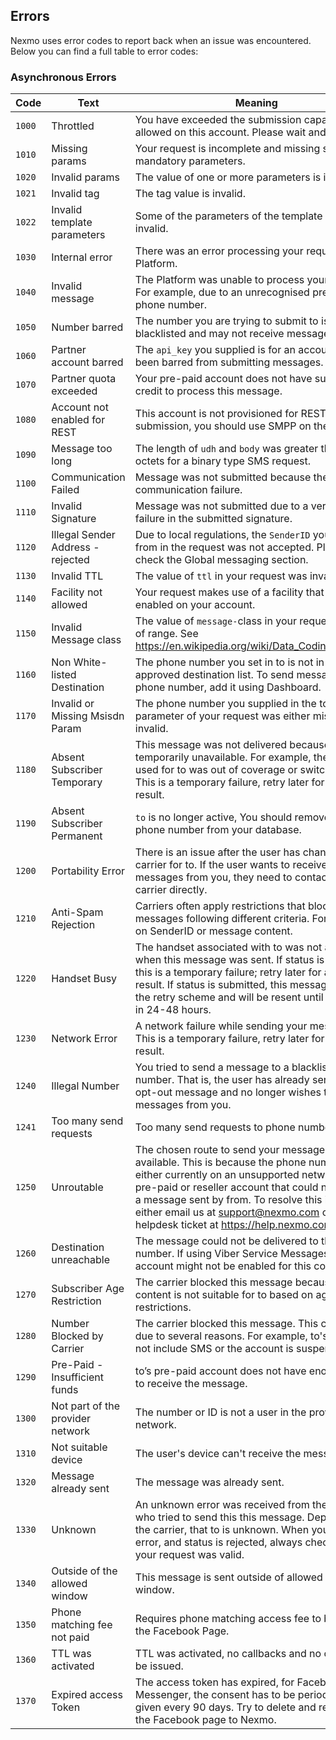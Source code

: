 ## Errors

Nexmo uses error codes to report back when an issue was encountered. Below you can find a full table to error codes:

### Asynchronous Errors

Code | Text | Meaning
-- | -- | --
`1000` | Throttled | You have exceeded the submission capacity allowed on this account. Please wait and retry.
`1010` | Missing params | Your request is incomplete and missing some mandatory parameters.
`1020` | Invalid params | The value of one or more parameters is invalid.
`1021` | Invalid tag | The tag value is invalid.
`1022` | Invalid template parameters | Some of the parameters of the template were invalid.
`1030` | Internal error | There was an error processing your request in the Platform.
`1040` | Invalid message | The Platform was unable to process your request. For example, due to an unrecognised prefix for the phone number.
`1050` | Number barred | The number you are trying to submit to is blacklisted and may not receive messages.
`1060` | Partner account barred | The `api_key` you supplied is for an account that has been barred from submitting messages.
`1070` | Partner quota exceeded | Your pre-paid account does not have sufficient credit to process this message.
`1080` | Account not enabled for REST | This account is not provisioned for REST submission, you should use SMPP on the SMS API.
`1090` | Message too long | The length of `udh` and `body` was greater than 140 octets for a binary type SMS request.
`1100` | Communication Failed | Message was not submitted because there was a communication failure.
`1110` | Invalid Signature | Message was not submitted due to a verification failure in the submitted signature.
`1120` | Illegal Sender Address - rejected | Due to local regulations, the `SenderID` you set in from in the request was not accepted. Please check the Global messaging section.
`1130` | Invalid TTL | The value of `ttl` in your request was invalid.
`1140` | Facility not allowed | Your request makes use of a facility that is not enabled on your account.
`1150` | Invalid Message class | The value of `message-`class in your request was out of range. See https://en.wikipedia.org/wiki/Data_Coding_Scheme.
`1160` | Non White-listed Destination | The phone number you set in to is not in your pre-approved destination list. To send messages to this phone number, add it using Dashboard.
`1170` | Invalid or Missing Msisdn Param | The phone number you supplied in the to parameter of your request was either missing or invalid.
`1180` | Absent Subscriber Temporary | This message was not delivered because to was temporarily unavailable. For example, the handset used for to was out of coverage or switched off. This is a temporary failure, retry later for a positive result.
`1190` | Absent Subscriber Permanent | `to` is no longer active, You should remove this phone number from your database.
`1200` | Portability Error | There is an issue after the user has changed carrier for to. If the user wants to receive messages from you, they need to contact their carrier directly.
`1210` | Anti-Spam Rejection | Carriers often apply restrictions that block messages following different criteria. For example on SenderID or message content.
`1220` | Handset Busy | The handset associated with to was not available when this message was sent. If status is rejected, this is a temporary failure; retry later for a positive result. If status is submitted, this message has is in the retry scheme and will be resent until it expires in 24-48 hours.
`1230` | Network Error | A network failure while sending your message. This is a temporary failure, retry later for a positive result.
`1240` | Illegal Number | You tried to send a message to a blacklisted phone number. That is, the user has already sent a STOP opt-out message and no longer wishes to receive messages from you.
`1241` | Too many send requests | Too many send requests to phone numbers.
`1250` | Unroutable | The chosen route to send your message is not available. This is because the phone number is either currently on an unsupported network or on a pre-paid or reseller account that could not receive a message sent by from. To resolve this issue either email us at support@nexmo.com or create a helpdesk ticket at https://help.nexmo.com.
`1260` | Destination unreachable | The message could not be delivered to the phone number. If using Viber Service Messages your account might not be enabled for this country.
`1270` | Subscriber Age Restriction | The carrier blocked this message because the content is not suitable for to based on age restrictions.
`1280` | Number Blocked by Carrier | The carrier blocked this message. This could be due to several reasons. For example, to's plan does not include SMS or the account is suspended.
`1290` | Pre-Paid - Insufficient funds | to’s pre-paid account does not have enough credit to receive the message.
`1300` | Not part of the provider network | The number or ID is not a user in the provider network.
`1310` | Not suitable device | The user's device can't receive the message.
`1320` | Message already sent | The message was already sent.
`1330` | Unknown | An unknown error was received from the carrier who tried to send this this message. Depending on the carrier, that to is unknown. When you see this error, and status is rejected, always check if to in your request was valid.
`1340` | Outside of the allowed window | This message is sent outside of allowed response window.
`1350` | Phone matching fee not paid | Requires phone matching access fee to be paid by the Facebook Page.
`1360` | TTL was activated | TTL was activated, no callbacks and no charge will be issued.
`1370` | Expired access Token | The access token has expired, for Facebook Messenger, the consent has to be periodically given every 90 days. Try to delete and reconnect the Facebook page to Nexmo.
